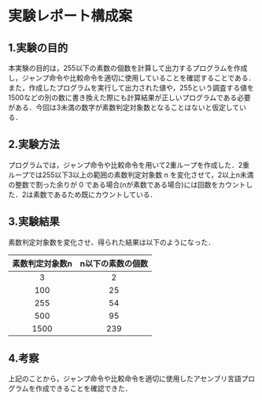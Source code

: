 # 実験レポート構成案  

## 1.実験の目的
 本実験の目的は，255以下の素数の個数を計算して出力するプログラムを作成し，ジャンプ命令や比較命令を適切に使用していることを確認することである．また，作成したプログラムを実行して出力された値や，255という調査する値を1500などの別の数に書き換えた際にも計算結果が正しいプログラムである必要がある．今回は3未満の数字が素数判定対象数となることはないと仮定している．  

## 2.実験方法
 プログラムでは，ジャンプ命令や比較命令を用いて2重ループを作成した．2重ループでは255以下3以上の範囲の素数判定対象数 n を変化させて，2以上n未満の整数で割った余りが 0 である場合(nが素数である場合)には回数をカウントした．2は素数であるため既にカウントしている．  

## 3.実験結果
素数判定対象数を変化させ、得られた結果は以下のようになった．

|素数判定対象数n|n以下の素数の個数|  
|:---:|:---:|  
|3|2|
|100|25|  
|255|54|
|500|95|
|1500|239|  

## 4.考察
 上記のことから，ジャンプ命令や比較命令を適切に使用したアセンブリ言語プログラムを作成できることを確認できた．
